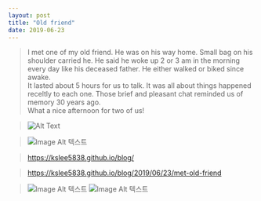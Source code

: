 ```yaml
---
layout: post
title: "Old friend"
date: 2019-06-23
---
```


> I met one of my old friend. He was on his way home. Small bag on his shoulder carried he.
> He said he woke up 2 or 3 am in the morning every day like his deceased father. He either walked or biked since awake.     
> It lasted about 5 hours for us to talk. It was all about things happened receltly to each one.
> Those brief and pleasant chat reminded us of memory 30 years ago.  
> What a nice afternoon for two of us!   

>![Alt Text](https://github.com/{user}/{repo}/raw/master/path/to/image.gif)
  
>![Image Alt 텍스트](http://blog.jaeyoon.io/assets/img/image.png)

>https://kslee5838.github.io/blog/

>https://kslee5838.github.io/blog/2019/06/23/met-old-friend

>![Image Alt 텍스트](/assets/img/image.png)
![Image Alt 텍스트](/Users/Kslee5838/Downloads/picture.myself.jpg)
